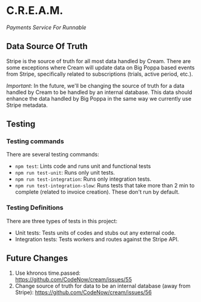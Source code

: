 # C.R.E.A.M.

*Payments Service For Runnable*

## Data Source Of Truth

Stripe is the source of truth for all most data handled by Cream. There are some
exceptions where Cream will update data on Big Poppa based events from Stripe,
specifically related to subscriptions (trials, active period, etc.).

_Important_: In the future, we'll be changing the source of truth for a data
handled by Cream to be handled by an internal database. This data should enhance
the data handled by Big Poppa in the same way we currently use Stripe metadata.

## Testing

### Testing commands

There are several testing commands:

- `npm test`: Lints code and runs unit and functional tests
- `npm run test-unit`: Runs only unit tests.
- `npm run test-integration`: Runs only integration tests.
- `npm run test-integration-slow`: Runs tests that take more than 2 min to complete (related to invoice creation). These don't run by default.

### Testing Definitions

There are three types of tests in this project:

- Unit tests: Tests units of codes and stubs out any external code.
- Integration tests: Tests workers and routes against the Stripe API.

## Future Changes

1. Use khronos time.passed: https://github.com/CodeNow/cream/issues/55
1. Change source of truth for data to be an internal database (away from Stripe): https://github.com/CodeNow/cream/issues/56
